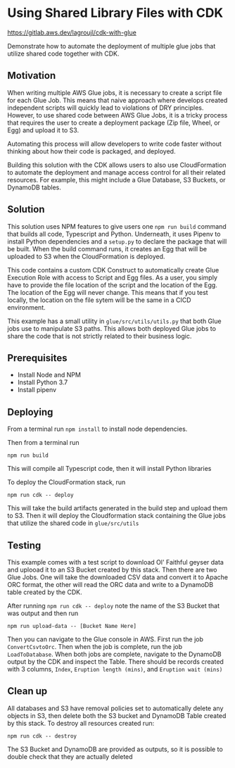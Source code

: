 # Using Shared Library Files with CDK

https://gitlab.aws.dev/lagroujl/cdk-with-glue

Demonstrate how to automate the deployment of multiple glue jobs that utilize shared code together
with CDK.

## Motivation

When writing multiple AWS Glue jobs, it is necessary to create a script file for each Glue Job. This
means that naive approach where develops created independent scripts will quickly lead to violations
of DRY principles. However, to use shared code between AWS Glue Jobs, it is a tricky process that
requires the user to create a deployment package (Zip file, Wheel, or Egg) and upload it to S3.

Automating this process will allow developers to write code faster without thinking about how their
code is packaged, and deployed.

Building this solution with the CDK allows users to also use CloudFormation to automate the
deployment and manage access control for all their related resources. For example, this might
include a Glue Database, S3 Buckets, or DynamoDB tables.

## Solution

This solution uses NPM features to give users one `npm run build` command that builds all code,
Typescript and Python. Underneath, it uses Pipenv to install Python dependencies and a `setup.py` to
declare the package that will be built. When the build command runs, it creates an Egg that will be
uploaded to S3 when the CloudFormation is deployed.

This code contains a custom CDK Construct to automatically create Glue Execution Role with access to
Script and Egg files. As a user, you simply have to provide the file location of the script and the
location of the Egg. The location of the Egg will never change. This means that if you test locally,
the location on the file sytem will be the same in a CICD environment.

This example has a small utility in `glue/src/utils/utils.py` that both Glue jobs use to manipulate
S3 paths. This allows both deployed Glue jobs to share the code that is not strictly related to
their business logic.

## Prerequisites

-   Install Node and NPM
-   Install Python 3.7
-   Install pipenv

## Deploying

From a terminal run `npm install` to install node dependencies.

Then from a terminal run

```
npm run build
```

This will compile all Typescript code, then it will install Python libraries

To deploy the CloudFormation stack, run

```
npm run cdk -- deploy
```

This will take the build artifacts generated in the build step and upload them to S3. Then it will
deploy the Cloudformation stack containing the Glue jobs that utilize the shared code in
`glue/src/utils`

## Testing

This example comes with a test script to download Ol' Faithful geyser data and uplooad it to an S3
Bucket created by this stack. Then there are two Glue Jobs. One will take the downloaded CSV data
and convert it to Apache ORC format, the other will read the ORC data and write to a DynamoDB table
created by the CDK.

After running `npm run cdk -- deploy` note the name of the S3 Bucket that was output and then run

```
npm run upload-data -- [Bucket Name Here]
```

Then you can navigate to the Glue console in AWS. First run the job `ConvertCsvtoOrc`. Then when the
job is complete, run the job `LoadToDatabase`. When both jobs are complete, navigate to the DynamoDB
output by the CDK and inspect the Table. There should be records created with 3 columns, `Index`,
`Eruption length (mins)`, and `Eruption wait (mins)`

## Clean up

All databases and S3 have removal policies set to automatically delete any objects in S3, then
delete both the S3 bucket and DynamoDB Table created by this stack. To destroy all
resources created run:

```
npm run cdk -- destroy
```

The S3 Bucket and DynamoDB are provided as outputs, so it is possible to double check that they are
actually deleted
